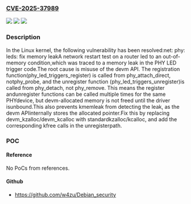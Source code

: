 ### [CVE-2025-37989](https://cve.mitre.org/cgi-bin/cvename.cgi?name=CVE-2025-37989)
![](https://img.shields.io/static/v1?label=Product&message=Linux&color=blue)
![](https://img.shields.io/static/v1?label=Version&message=2e0bc452f4721520502575362a9cd3c1248d2337%3C%20966d6494e2ed9be9052fcd9815afba830896aaf8%20&color=brighgreen)
![](https://img.shields.io/static/v1?label=Vulnerability&message=n%2Fa&color=brighgreen)

### Description

In the Linux kernel, the following vulnerability has been resolved:net: phy: leds: fix memory leakA network restart test on a router led to an out-of-memory condition,which was traced to a memory leak in the PHY LED trigger code.The root cause is misuse of the devm API. The registration function(phy_led_triggers_register) is called from phy_attach_direct, notphy_probe, and the unregister function (phy_led_triggers_unregister)is called from phy_detach, not phy_remove. This means the register andunregister functions can be called multiple times for the same PHYdevice, but devm-allocated memory is not freed until the driver isunbound.This also prevents kmemleak from detecting the leak, as the devm APIinternally stores the allocated pointer.Fix this by replacing devm_kzalloc/devm_kcalloc with standardkzalloc/kcalloc, and add the corresponding kfree calls in the unregisterpath.

### POC

#### Reference
No PoCs from references.

#### Github
- https://github.com/w4zu/Debian_security

